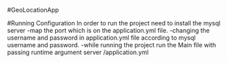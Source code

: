 #GeoLocationApp

#Running Configuration
In order to run the project need to install the mysql server 
-map the port which is on the application.yml file. 
-changing the username and password in application.yml file according to mysql username and password.
-while running the project run the  Main file with passing runtime argument server /application.yml